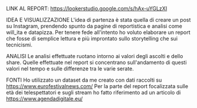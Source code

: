  LINK AL REPORT: https://lookerstudio.google.com/s/hAx-uYGLzXI 

IDEA E VISUALIZZAZIONE
L'idea di partenza è stata quella di creare un post su Instagram, prendendo spunto da pagine di reportistica e analisi come will_ita e datapizza.
Per tenere fede all'intento ho voluto elaborare un report che fosse di semplice lettura e più improntato sullo storytelling che sui tecnicismi.

ANALISI
Le analisi effettuate ruotano intorno ai valori degli ascolti e dello share.
Quelle effettuate nel report si concentrano sull'andamento di questi valori nel tempo e sulle differenze tra le varie serate.

FONTI
Ho utilizzato un dataset da me creato con dati raccolti su https://www.eurofestivalnews.com/
Per la parte del report focalizzata sulle età dei telespettatori e sugli stream ho fatto riferimento ad un articolo di https://www.agendadigitale.eu/ 
